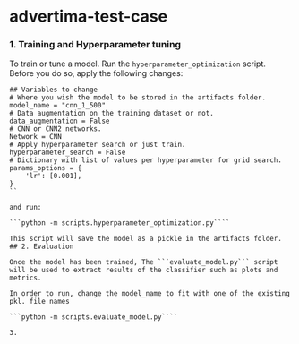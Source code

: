# advertima-test-case

### 1. Training and Hyperparameter tuning 

To train or tune a model. Run the ```hyperparameter_optimization``` script.
Before you do so, apply the following changes:
```
## Variables to change
# Where you wish the model to be stored in the artifacts folder.
model_name = "cnn_1_500"
# Data augmentation on the training dataset or not.
data_augmentation = False
# CNN or CNN2 networks.
Network = CNN
# Apply hyperparameter search or just train.
hyperparameter_search = False
# Dictionary with list of values per hyperparameter for grid search.
params_options = {   
    'lr': [0.001],
}
``

and run:

```python -m scripts.hyperparameter_optimization.py````

This script will save the model as a pickle in the artifacts folder.
## 2. Evaluation

Once the model has been trained, The ```evaluate_model.py``` script will be used to extract results of the classifier such as plots and metrics.

In order to run, change the model_name to fit with one of the existing pkl. file names

```python -m scripts.evaluate_model.py````

3. 